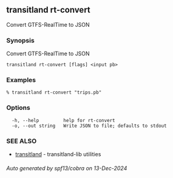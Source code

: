 ## transitland rt-convert

Convert GTFS-RealTime to JSON

### Synopsis

Convert GTFS-RealTime to JSON



```
transitland rt-convert [flags] <input pb>
```

### Examples

```
% transitland rt-convert "trips.pb"
```

### Options

```
  -h, --help         help for rt-convert
  -o, --out string   Write JSON to file; defaults to stdout
```

### SEE ALSO

* [transitland](transitland.md)	 - transitland-lib utilities

###### Auto generated by spf13/cobra on 13-Dec-2024
